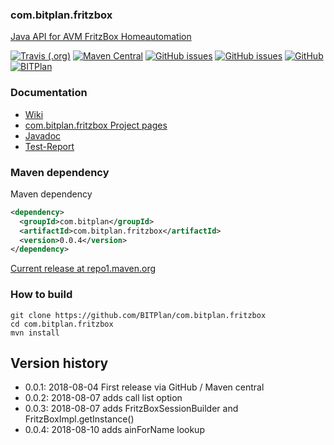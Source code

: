 ### com.bitplan.fritzbox
[Java API for AVM FritzBox Homeautomation](http://wiki.bitplan.com/index.php/Fritzbox-java-api) 

[![Travis (.org)](https://img.shields.io/travis/BITPlan/com.bitplan.fritzbox.svg)](https://travis-ci.org/BITPlan/com.bitplan.fritzbox)
[![Maven Central](https://img.shields.io/maven-central/v/com.bitplan/com.bitplan.fritzbox.svg)](https://search.maven.org/artifact/com.bitplan/com.bitplan.fritzbox/0.0.4/jar)
[![GitHub issues](https://img.shields.io/github/issues/BITPlan/com.bitplan.fritzbox.svg)](https://github.com/BITPlan/com.bitplan.fritzbox/issues)
[![GitHub issues](https://img.shields.io/github/issues-closed/BITPlan/com.bitplan.fritzbox.svg)](https://github.com/BITPlan/com.bitplan.fritzbox/issues/?q=is%3Aissue+is%3Aclosed)
[![GitHub](https://img.shields.io/github/license/BITPlan/com.bitplan.fritzbox.svg)](https://www.apache.org/licenses/LICENSE-2.0)
[![BITPlan](http://wiki.bitplan.com/images/wiki/thumb/3/38/BITPlanLogoFontLessTransparent.png/198px-BITPlanLogoFontLessTransparent.png)](http://www.bitplan.com)

### Documentation
* [Wiki](http://wiki.bitplan.com/index.php/Fritzbox-java-api)
* [com.bitplan.fritzbox Project pages](https://BITPlan.github.io/com.bitplan.fritzbox)
* [Javadoc](https://BITPlan.github.io/com.bitplan.fritzbox/apidocs/index.html)
* [Test-Report](https://BITPlan.github.io/com.bitplan.fritzbox/surefire-report.html)
### Maven dependency

Maven dependency
```xml
<dependency>
  <groupId>com.bitplan</groupId>
  <artifactId>com.bitplan.fritzbox</artifactId>
  <version>0.0.4</version>
</dependency>
```

[Current release at repo1.maven.org](http://repo1.maven.org/maven2/com/bitplan/com.bitplan.fritzbox/0.0.4/)

### How to build
```
git clone https://github.com/BITPlan/com.bitplan.fritzbox
cd com.bitplan.fritzbox
mvn install
```
## Version history
* 0.0.1: 2018-08-04 First release via GitHub / Maven central
* 0.0.2: 2018-08-07 adds call list option
* 0.0.3: 2018-08-07 adds FritzBoxSessionBuilder and FritzBoxImpl.getInstance()
* 0.0.4: 2018-08-10 adds ainForName lookup
